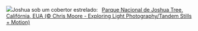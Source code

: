 ![](https://www.bing.com/th?id=OHR.JoshuaTreeNP_PT-BR8498081592_UHD.jpg&w=1000)Joshua sob um cobertor estrelado:&nbsp;&ensp;[Parque Nacional de Joshua Tree, Califórnia, EUA (© Chris Moore - Exploring Light Photography/Tandem Stills + Motion)](https://www.bing.com/th?id=OHR.JoshuaTreeNP_PT-BR8498081592_UHD.jpg)
<br><br/>
